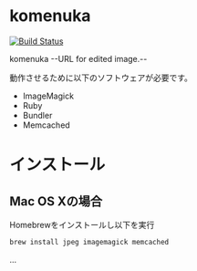 komenuka
========

[![Build Status](https://travis-ci.org/aaharu/komenuka.png?branch=master)](https://travis-ci.org/aaharu/komenuka)

komenuka --URL for edited image.--

動作させるために以下のソフトウェアが必要です。
- ImageMagick
- Ruby
- Bundler
- Memcached

# インストール

## Mac OS Xの場合
Homebrewをインストールし以下を実行
```sh
brew install jpeg imagemagick memcached
```

...
